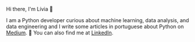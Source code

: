 Hi there, I'm Lívia 👋

I am a Python developer curious about machine learning, data analysis, and data engineering and I write some articles in portuguese about Python on [Medium](https://medium.com/@alvzslivia). 🐍 You can also find me at [LinkedIn](https://www.linkedin.com/in/liviaalvess/).
